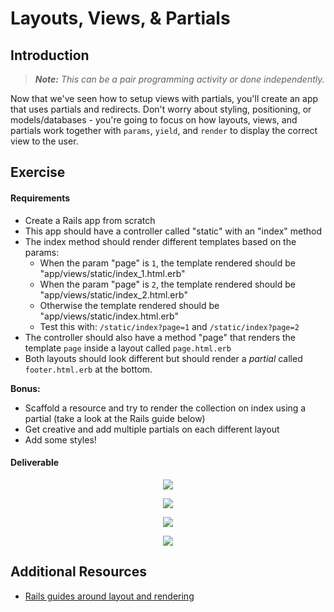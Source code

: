 # Layouts, Views, & Partials

## Introduction

> ***Note:*** _This can be a pair programming activity or done independently._

Now that we've seen how to setup views with partials, you'll create an app that uses partials and redirects.  Don't worry about styling, positioning, or models/databases - you're going to focus on how layouts, views, and partials work together with `params`, `yield`, and `render`  to display the correct view to the user.


## Exercise

#### Requirements

- Create a Rails app from scratch
- This app should have a controller called "static" with an "index" method
- The index method should render different templates based on the params:
	- When the param "page" is `1`, the template rendered should be "app/views/static/index_1.html.erb"
	- When the param "page" is `2`, the template rendered should be "app/views/static/index_2.html.erb"
	- Otherwise the template rendered should be "app/views/static/index.html.erb"
  - Test this with: ```/static/index?page=1``` and ```/static/index?page=2```
- The controller should also have a method "page" that renders the template `page` inside a layout called `page.html.erb`
- Both layouts should look different but should render a _partial_ called `footer.html.erb` at the bottom.

**Bonus:**
- Scaffold a resource and try to render the collection on index using a partial (take a look at the Rails guide below)
- Get creative and add multiple partials on each different layout
- Add some styles!

#### Deliverable

<p align="center">
<img src='http://s4.postimg.org/nubkfo1wt/Screen_Shot_2015_07_18_at_4_04_43_AM.png'
</p>

<p align="center">
<img src='http://s8.postimg.org/rqujplyh1/Screen_Shot_2015_07_18_at_4_04_56_AM.png'
</p>

<p align="center">
<img src='http://s21.postimg.org/vdnstz5o7/Screen_Shot_2015_07_18_at_4_05_21_AM.png'
</p>

<p align="center">
<img src='http://s11.postimg.org/biqgjmc3n/Screen_Shot_2015_07_18_at_4_05_35_AM.png'
</p>




## Additional Resources

- [Rails guides around layout and rendering](http://guides.rubyonrails.org/layouts_and_rendering.html)